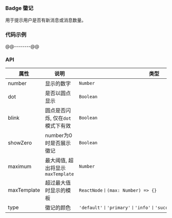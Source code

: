 ### Badge 徽记
用于提示用户是否有新消息或消息数量。
### 代码示例
@@--------@@
### API
属性 | 说明 | 类型 | 默认值
-----|------| ---- | ---
number | 显示的数字 | ```Number``` | -
dot | 是否以圆点显示 | ```Boolean``` | ```false```
blink | 圆点是否闪烁, 仅在```dot```模式下有效 | ```Boolean``` |```false```
showZero | number为0时是否展示徽记 | ```Boolean``` | ```false```
maximum | 最大阈值, 超出将显示```maxTemplate``` | ```Number``` | -
maxTemplate | 超过最大值时显示的模板 | ```ReactNode丨(max: Number) => {}``` | -
type | 徽记的颜色 | ```'default'丨'primary'丨'info'丨'success'丨'warning'丨'error'``` | ```'error'```
